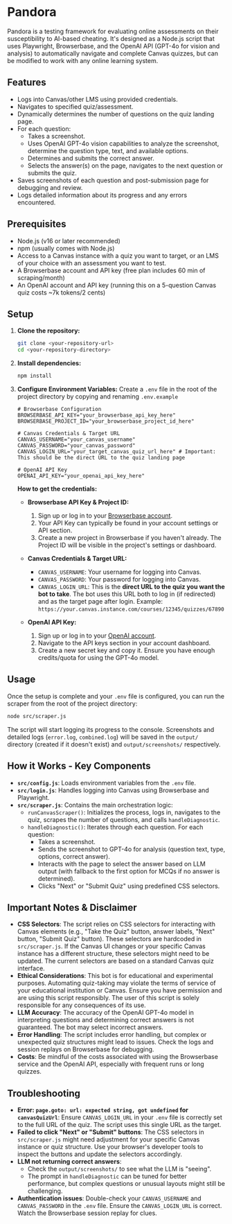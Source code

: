 # Pandora

Pandora is a testing framework for evaluating online assessments on their susceptibility to AI-based cheating. It's designed as a Node.js script that uses Playwright, Browserbase, and the OpenAI API (GPT-4o for vision and analysis) to automatically navigate and complete Canvas quizzes, but can be modified to work with any online learning system.

## Features

*   Logs into Canvas/other LMS using provided credentials.
*   Navigates to specified quiz/assessment.
*   Dynamically determines the number of questions on the quiz landing page.
*   For each question:
    *   Takes a screenshot.
    *   Uses OpenAI GPT-4o vision capabilities to analyze the screenshot, determine the question type, text, and available options.
    *   Determines and submits the correct answer.
    *   Selects the answer(s) on the page, navigates to the next question or submits the quiz.
*   Saves screenshots of each question and post-submission page for debugging and review.
*   Logs detailed information about its progress and any errors encountered.

## Prerequisites

*   Node.js (v16 or later recommended)
*   npm (usually comes with Node.js)
*   Access to a Canvas instance with a quiz you want to target, or an LMS of your choice with an assessment you want to test.
*   A Browserbase account and API key (free plan includes 60 min of scraping/month)
*   An OpenAI account and API key (running this on a 5-question Canvas quiz costs ~7k tokens/2 cents)

## Setup

1.  **Clone the repository:**
    ```bash
    git clone <your-repository-url>
    cd <your-repository-directory>
    ```

2.  **Install dependencies:**
    ```bash
    npm install
    ```

3.  **Configure Environment Variables:**
    Create a `.env` file in the root of the project directory by copying and renaming `.env.example`

    ```env.example
    # Browserbase Configuration
    BROWSERBASE_API_KEY="your_browserbase_api_key_here"
    BROWSERBASE_PROJECT_ID="your_browserbase_project_id_here"

    # Canvas Credentials & Target URL
    CANVAS_USERNAME="your_canvas_username"
    CANVAS_PASSWORD="your_canvas_password"
    CANVAS_LOGIN_URL="your_target_canvas_quiz_url_here" # Important: This should be the direct URL to the quiz landing page

    # OpenAI API Key
    OPENAI_API_KEY="your_openai_api_key_here"
    ```

    **How to get the credentials:**

    *   **Browserbase API Key & Project ID:**
        1.  Sign up or log in to your [Browserbase account](https://www.browserbase.com).
        2.  Your API Key can typically be found in your account settings or API section.
        3.  Create a new project in Browserbase if you haven't already. The Project ID will be visible in the project's settings or dashboard.

    *   **Canvas Credentials & Target URL:**
        *   `CANVAS_USERNAME`: Your username for logging into Canvas.
        *   `CANVAS_PASSWORD`: Your password for logging into Canvas.
        *   `CANVAS_LOGIN_URL`: This is the **direct URL to the quiz you want the bot to take**. The bot uses this URL both to log in (if redirected) and as the target page after login. Example: `https://your.canvas.instance.com/courses/12345/quizzes/67890`

    *   **OpenAI API Key:**
        1.  Sign up or log in to your [OpenAI account](https://platform.openai.com/).
        2.  Navigate to the API keys section in your account dashboard.
        3.  Create a new secret key and copy it. Ensure you have enough credits/quota for using the GPT-4o model.

## Usage

Once the setup is complete and your `.env` file is configured, you can run the scraper from the root of the project directory:

```bash
node src/scraper.js
```

The script will start logging its progress to the console. Screenshots and detailed logs (`error.log`, `combined.log`) will be saved in the `output/` directory (created if it doesn't exist) and `output/screenshots/` respectively.

## How it Works - Key Components

*   **`src/config.js`**: Loads environment variables from the `.env` file.
*   **`src/login.js`**: Handles logging into Canvas using Browserbase and Playwright.
*   **`src/scraper.js`**: Contains the main orchestration logic:
    *   `runCanvasScraper()`: Initializes the process, logs in, navigates to the quiz, scrapes the number of questions, and calls `handleDiagnostic`.
    *   `handleDiagnostic()`: Iterates through each question. For each question:
        *   Takes a screenshot.
        *   Sends the screenshot to GPT-4o for analysis (question text, type, options, correct answer).
        *   Interacts with the page to select the answer based on LLM output (with fallback to the first option for MCQs if no answer is determined).
        *   Clicks "Next" or "Submit Quiz" using predefined CSS selectors.

## Important Notes & Disclaimer

*   **CSS Selectors**: The script relies on CSS selectors for interacting with Canvas elements (e.g., "Take the Quiz" button, answer labels, "Next" button, "Submit Quiz" button). These selectors are hardcoded in `src/scraper.js`. If the Canvas UI changes or your specific Canvas instance has a different structure, these selectors might need to be updated. The current selectors are based on a standard Canvas quiz interface.
*   **Ethical Considerations**: This bot is for educational and experimental purposes. Automating quiz-taking may violate the terms of service of your educational institution or Canvas. Ensure you have permission and are using this script responsibly. The user of this script is solely responsible for any consequences of its use.
*   **LLM Accuracy**: The accuracy of the OpenAI GPT-4o model in interpreting questions and determining correct answers is not guaranteed. The bot may select incorrect answers.
*   **Error Handling**: The script includes error handling, but complex or unexpected quiz structures might lead to issues. Check the logs and session replays on Browserbase for debugging.
*   **Costs**: Be mindful of the costs associated with using the Browserbase service and the OpenAI API, especially with frequent runs or long quizzes.

## Troubleshooting

*   **Error: `page.goto: url: expected string, got undefined` for `canvasQuizUrl`**: Ensure `CANVAS_LOGIN_URL` in your `.env` file is correctly set to the full URL of the quiz. The script uses this single URL as the target.
*   **Failed to click "Next" or "Submit" buttons**: The CSS selectors in `src/scraper.js` might need adjustment for your specific Canvas instance or quiz structure. Use your browser's developer tools to inspect the buttons and update the selectors accordingly.
*   **LLM not returning correct answers**:
    *   Check the `output/screenshots/` to see what the LLM is "seeing".
    *   The prompt in `handleDiagnostic` can be tuned for better performance, but complex questions or unusual layouts might still be challenging.
*   **Authentication issues**: Double-check your `CANVAS_USERNAME` and `CANVAS_PASSWORD` in the `.env` file. Ensure the `CANVAS_LOGIN_URL` is correct. Watch the Browserbase session replay for clues. 
